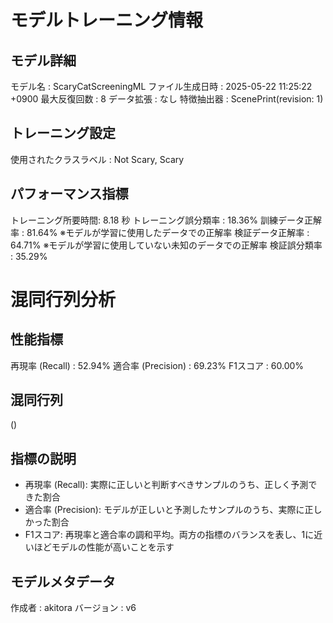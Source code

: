 # モデルトレーニング情報

## モデル詳細
モデル名           : ScaryCatScreeningML
ファイル生成日時   : 2025-05-22 11:25:22 +0900
最大反復回数     : 8
データ拡張       : なし
特徴抽出器       : ScenePrint(revision: 1)

## トレーニング設定
使用されたクラスラベル : Not Scary, Scary

## パフォーマンス指標
トレーニング所要時間: 8.18 秒
トレーニング誤分類率 : 18.36%
訓練データ正解率 : 81.64% ※モデルが学習に使用したデータでの正解率
検証データ正解率 : 64.71% ※モデルが学習に使用していない未知のデータでの正解率
検証誤分類率       : 35.29%


# 混同行列分析

## 性能指標
再現率 (Recall)    : 52.94%
適合率 (Precision) : 69.23%
F1スコア          : 60.00%

## 混同行列
()

## 指標の説明
- 再現率 (Recall): 実際に正しいと判断すべきサンプルのうち、正しく予測できた割合
- 適合率 (Precision): モデルが正しいと予測したサンプルのうち、実際に正しかった割合
- F1スコア: 再現率と適合率の調和平均。両方の指標のバランスを表し、1に近いほどモデルの性能が高いことを示す

## モデルメタデータ
作成者            : akitora
バージョン          : v6
